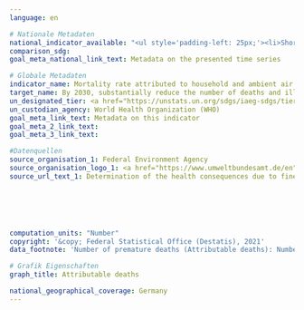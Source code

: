 ```yaml
---
language: en    

# Nationale Metadaten    
national_indicator_available: "<ul style='padding-left: 25px;'><li>Short-term exposure to particulate matter: mortality due to acute respiratory diseases (children < 5 years)</li> <li> Long-term exposure to fine particulate matter: mortality due to cardiopulmonary diseases (adults > 30 years)</li> <li> Long-term exposure to particulate matter: mortality due to lung cancer (adults > 30 years)</li></ul>"    
comparison_sdg:     
goal_meta_national_link_text: Metadata on the presented time series    

# Globale Metadaten    
indicator_name: Mortality rate attributed to household and ambient air pollution    
target_name: By 2030, substantially reduce the number of deaths and illnesses from hazardous chemicals and air, water and soil pollution and contamination    
un_designated_tier: <a href="https://unstats.un.org/sdgs/iaeg-sdgs/tier-classification/" title="Click here for more information on the UN tier classification."  target="_blank">Tier I</a>    
un_custodian_agency: World Health Organization (WHO)    
goal_meta_link_text: Metadata on this indicator    
goal_meta_2_link_text:     
goal_meta_3_link_text:         

#Datenquellen
source_organisation_1: Federal Environment Agency
source_organisation_logo_1: <a href="https://www.umweltbundesamt.de/en"><img src="https://g205sdgs.github.io/sdg-indicators/public/OrgImgEn/uba.png" alt="Logo uba" style="height:60px; width:148px" /></a>
source_url_text_1: Determination of the health consequences due to fine dust pollution (only available in German)





    
computation_units: "Number"    
copyright: '&copy; Federal Statistical Office (Destatis), 2021'    
data_footnote: 'Number of premature deaths (Attributable deaths): Number of deaths that occurred before the statistically average life expectancy was reached. Cardiopulmonary: relating to the heart and lungs.'    

# Grafik Eigenschaften    
graph_title: Attributable deaths    

national_geographical_coverage: Germany    
---
```


<span></span>